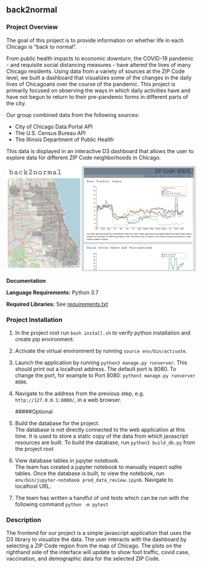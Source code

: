 ## back2normal

### Project Overview 
The goal of this project is to provide information on whether life in each Chicago is “back to normal”.
 
From public health impacts to economic downturn, the COVID-19 pandemic - and requisite social distancing measures - have altered the lives of many Chicago residents. Using data from a variety of sources at the ZIP Code level, we built a dashboard that visualizes some of the changes in the daily lives of Chicagoans over the course of the pandemic. This project is primarily focused on observing the ways in which daily activities have and have not begun to return to their pre-pandemic forms in different parts of the city. 
 
Our group combined data from the following sources:
 
- City of Chicago Data Portal API
- The U.S. Census Bureau API
- The Illinois Department of Public Health

This data is displayed in an interactive D3 dashboard that allows the user to explore data for different ZIP Code neighborhoods in Chicago.
 
![alt text](back2normal_app/static/img/readme_hydepark.png "Configure Model")

**Documentation**

**Language Requirements:**
Python 3.7

**Required Libraries:**
See [requirements.txt](requirements.txt)

### Project Installation
1. In the project root run `bash install.sh` to verify python installation and create pip environment.
2. Activate the virtual environment by running `source env/bin/activate`.
3. Launch the application by running `python3 manage.py runserver`.
This should print out a localhost address. The default port is 8080. To change the port, for example to Port 8080: `python3 manage.py runserver 8080`.
4. Navigate to the address from the previous step, e.g. `http://127.0.0.1:8000/`, in a web browser.

    #####Optional
 5. Build the database for the project.
<br>The database is not directly connected to the web application at this time.
 It is used to store a static copy of the data from which javascript resources are built.
 To build the database, run `python3 build_db.py` from the project root
 6. View database tables in jupyter notebook.
<br>The team has created a jupyter notebook to manually inspect sqlite tables. Once the database is built,
to view the notebook, run `env/bin/jupyter-notebook prod_data_review.ipynb`. Navigate to localhost URL.
7. The team has written a handful of unit tests which can be run with the following command `python -m pytest`
 
### Description
The frontend for our project is a simple javascript application that uses the D3 library to visualize the data.
The user interacts with the dashboard by selecting a ZIP Code region from the map of Chicago.
The plots on the righthand side of the interface will update 
to show foot traffic, covid case, vaccination, and demographic data for the selected ZIP Code.